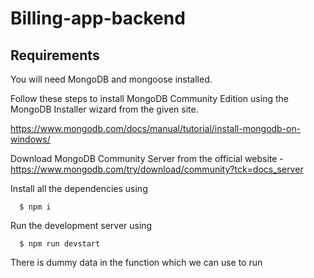 # Billing-app-backend

## Requirements

You will need MongoDB and mongoose installed.

Follow these steps to install MongoDB Community Edition using the MongoDB Installer wizard from the given site.

https://www.mongodb.com/docs/manual/tutorial/install-mongodb-on-windows/

Download MongoDB Community Server from the official website  - https://www.mongodb.com/try/download/community?tck=docs_server 

Install all the dependencies using 

      $ npm i
  
  
Run the development server using 

      $ npm run devstart

There is dummy data in the function which we can use to run
